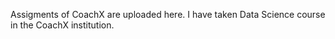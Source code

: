 Assigments of CoachX are uploaded here.
I have taken Data Science course in the CoachX institution.
